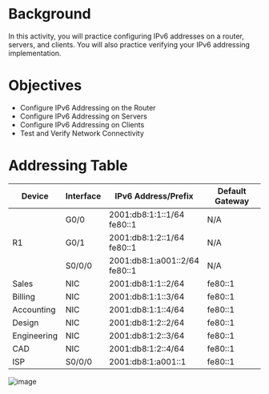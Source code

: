 # Background
In this activity, you will practice configuring IPv6 addresses on a router, servers, and clients. You will also practice verifying your IPv6 addressing implementation.
# Objectives
- Configure IPv6 Addressing on the Router
- Configure IPv6 Addressing on Servers
- Configure IPv6 Addressing on Clients
- Test and Verify Network Connectivity
# Addressing Table
<body>
    <div class="container">
        <table>
            <thead>
                <tr>
                    <th>Device</th>
                    <th>Interface</th>
                    <th>IPv6 Address/Prefix</th>
                    <th>Default Gateway</th>
                </tr>
            </thead>
            <tbody>
                <tr>
                    <td rowspan="3">R1</td>
                    <td><span>G0/0</span></td>
                    <td>
                        <span>2001:db8:1:1::1/64</span><br>
                        <span>fe80::1</span>
                    </td>
                    <td>N/A</td>
                </tr>
                <tr>
                    <td><span>G0/1</span></td>
                    <td>
                        <span>2001:db8:1:2::1/64</span><br>
                        <span>fe80::1</span>
                    </td>
                    <td>N/A</td>
                </tr>
                <tr>
                    <td><span>S0/0/0</span></td>
                    <td>
                        <span>2001:db8:1:a001::2/64</span><br>
                        <span>fe80::1</span>
                    </td>
                    <td>N/A</td>
                </tr>
                <tr>
                    <td>Sales</td>
                    <td>NIC</td>
                    <td><span>2001:db8:1:1::2/64</span></td>
                    <td><span>fe80::1</span></td>
                </tr>
                <tr>
                    <td class="device-cell">Billing</td>
                    <td>NIC</td>
                    <td><span>2001:db8:1:1::3/64</span></td>
                    <td><span>fe80::1</span></td>
                </tr>
                <tr>
                    <td>Accounting</td>
                    <td>NIC</td>
                    <td><span>2001:db8:1:1::4/64</span></td>
                    <td><span>fe80::1</span></td>
                </tr>
                <tr>
                    <td>Design</td>
                    <td>NIC</td>
                    <td><span>2001:db8:1:2::2/64</span></td>
                    <td><span>fe80::1</span></td>
                </tr>
                <tr>
                    <td>Engineering</td>
                    <td>NIC</td>
                    <td><span>2001:db8:1:2::3/64</span></td>
                    <td><span>fe80::1</span></td>
                </tr>
                <tr>
                    <td>CAD</td>
                    <td>NIC</td>
                    <td><span>2001:db8:1:2::4/64</span></td>
                    <td><span>fe80::1</span></td>
                </tr>
                <tr>
                    <td>ISP</td>
                    <td><span>S0/0/0</span></td>
                    <td><span>2001:db8:1:a001::1</span></td>
                    <td><span>fe80::1</span></td>
                </tr>
            </tbody>
        </table>
    </div>
</body>

![image](https://github.com/user-attachments/assets/8e43dd7e-f2b5-467a-9aca-417e705d543c)
